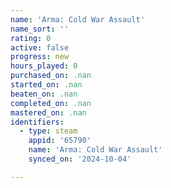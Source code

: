 ```yaml
---
name: 'Arma: Cold War Assault'
name_sort: ''
rating: 0
active: false
progress: new
hours_played: 0
purchased_on: .nan
started_on: .nan
beaten_on: .nan
completed_on: .nan
mastered_on: .nan
identifiers:
  - type: steam
    appid: '65790'
    name: 'Arma: Cold War Assault'
    synced_on: '2024-10-04'

---
```


